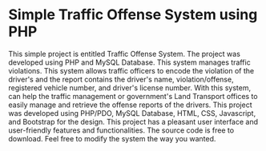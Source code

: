 # Simple Traffic Offense System using PHP
 This simple project is entitled Traffic Offense System. The project was developed using PHP and MySQL Database. This system manages traffic violations. This system allows traffic officers to encode the violation of the driver's and the report contains the driver's name, violation/offense, registered vehicle number, and driver's license number. With this system, can help the traffic management or government's Land Transport offices to easily manage and retrieve the offense reports of the drivers.  This project was developed using PHP/PDO, MySQL Database, HTML, CSS, Javascript, and Bootstrap for the design. This project has a pleasant user interface and user-friendly features and functionalities. The source code is free to download. Feel free to modify the system the way you wanted.

